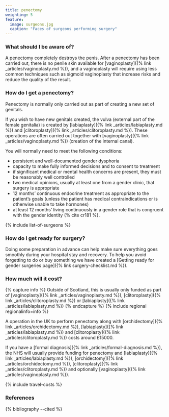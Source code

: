 ```yaml
---
title: penectomy
weighting: 5
feature:
  image: surgeons.jpg
  caption: "Faces of surgeons performing surgery"
---
```


### What should I be aware of?

A penectomy completely destroys the penis. After a penectomy has been carried out, there is no penile skin available for [vaginoplasty]({% link _articles/vaginoplasty.md %}), and a vaginoplasty will require using less common techniques such as sigmoid vaginoplasty that increase risks and reduce the quality of the result. 

### How do I get a penectomy?

Penectomy is normally only carried out as part of creating a new set of genitals.

If you wish to have new genitals created, the vulva (external part of the female genitalia) is created by [labiaplasty]({% link _articles/labiaplasty.md %}) and [clitoroplasty]({% link _articles/clitoroplasty.md %}). These operations are often carried out together with [vaginoplasty]({% link _articles/vaginoplasty.md %}) (creation of the internal canal). 

You will normally need to meet the following conditions:

- persistent and well-documented gender dysphoria
- capacity to make fully informed decisions and to consent to treatment
- if significant medical or mental health concerns are present, they must be reasonably well controlled
- two medical opinions, usually at least one from a gender clinic, that surgery is appropriate 
- 12 months’ continuous endocrine treatment as appropriate to the
patient’s goals (unless the patient has medical contraindications
or is otherwise unable to take hormones)
- at least 12 months’ living continuously in a gender role that is
congruent with the gender identity {% cite cr181 %}.

{% include list-of-surgeons %}

### How do I get ready for surgery?

Doing some preparation in advance can help make sure everything goes smoothly during your hospital stay and recovery. To help you avoid forgetting to do or buy something we have created a [Getting ready for gender surgeries page]({% link surgery-checklist.md %}).

### How much will it cost?

{% capture info %}
Outside of Scotland, this is usually only funded as part of [vaginoplasty]({% link _articles/vaginoplasty.md %}), [clitoroplasty]({% link _articles/clitoroplasty.md %}) or [labiaplasty]({% link _articles/labiaplasty.md %})
{% endcapture %}
{% include regional regionalinfo=info %}

A operation in the UK to perform penectomy along with [orchidectomy]({% link _articles/orchidectomy.md %}), [labiaplasty]({% link _articles/labiaplasty.md %}) and [clitoroplasty]({% link _articles/clitoroplasty.md %}) costs around £15000.

If you have a [formal diagnosis]({% link _articles/formal-diagnosis.md %}), the NHS will usually provide funding for penectomy and [labiaplasty]({% link _articles/labiaplasty.md %}), [orchidectomy]({% link _articles/orchidectomy.md %}), [clitoroplasty]({% link _articles/clitoroplasty.md %}) and optionally [vaginoplasty]({% link _articles/vaginoplasty.md %}). 

{% include travel-costs %}

### References

{% bibliography --cited %}  
